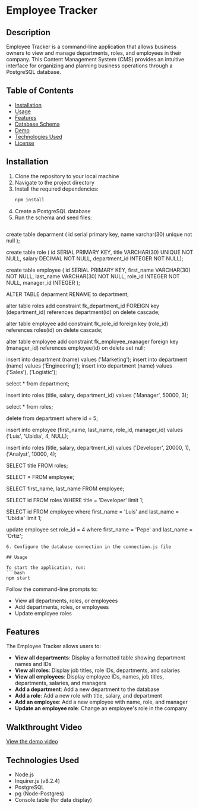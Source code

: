 # Employee Tracker

## Description

Employee Tracker is a command-line application that allows business owners to view and manage departments, roles, and employees in their company. This Content Management System (CMS) provides an intuitive interface for organizing and planning business operations through a PostgreSQL database.

## Table of Contents

- [Installation](#installation)
- [Usage](#usage)
- [Features](#features)
- [Database Schema](#database-schema)
- [Demo](#demo)
- [Technologies Used](#technologies-used)
- [License](#license)

## Installation

1. Clone the repository to your local machine
2. Navigate to the project directory
3. Install the required dependencies:
   ```bash
   npm install
   ```
4. Create a PostgreSQL database
5. Run the schema and seed files:
   ```bash
  create table deparment (
 id serial primary key,
 name varchar(30) unique not null
);

create table role (
id SERIAL PRIMARY KEY,
title VARCHAR(30) UNIQUE NOT NULL,
salary DECIMAL NOT NULL,
department_id INTEGER NOT NULL);


create table employee (
id SERIAL PRIMARY KEY,
first_name VARCHAR(30) NOT NULL,
last_name VARCHAR(30) NOT NULL,
role_id INTEGER NOT NULL,
manager_id INTEGER );

ALTER TABLE deparment RENAME to department;

alter table roles
add constraint fk_department_id
FOREIGN key (department_id) references department(id) on delete cascade;

alter table employee
add constraint fk_role_id
foreign key (role_id) references roles(id) on delete cascade;

alter table employee
add constraint fk_employee_manager
foreign key (manager_id) references employee(id) on delete set null;

insert into department (name) values ('Marketing');
insert into department (name) values ('Engineering');
insert into department (name) values ('Sales'), ('Logistic');

select * from department;

insert into roles (title, salary, department_id) values ('Manager', 50000, 3);

select * from roles;

delete from department where id = 5;

insert into employee (first_name, last_name, role_id, manager_id) values ('Luis', 'Ubidia', 4, NULL);

insert into roles (title, salary, department_id) values ('Developer', 20000, 1),('Analyst', 10000, 4);

SELECT title FROM roles;

SELECT * FROM employee;

SELECT first_name, last_name FROM employee;

SELECT id FROM roles WHERE title = 'Developer' limit 1;

SELECT id FROM employee where first_name = 'Luis' and last_name = 'Ubidia' limit 1;

update employee set role_id = 4 where first_name = 'Pepe' and last_name = 'Ortiz';
   ```
6. Configure the database connection in the connection.js file

## Usage

To start the application, run:
```bash
npm start
```

Follow the command-line prompts to:
- View all departments, roles, or employees
- Add departments, roles, or employees
- Update employee roles

## Features

The Employee Tracker allows users to:

- **View all departments**: Display a formatted table showing department names and IDs
- **View all roles**: Display job titles, role IDs, departments, and salaries
- **View all employees**: Display employee IDs, names, job titles, departments, salaries, and managers
- **Add a department**: Add a new department to the database
- **Add a role**: Add a new role with title, salary, and department
- **Add an employee**: Add a new employee with name, role, and manager
- **Update an employee role**: Change an employee's role in the company

## Walkthrought Video

[View the demo video](https://app.screencastify.com/v3/watch/JFfmE6lUONq6idldl79T)

## Technologies Used

- Node.js
- Inquirer.js (v8.2.4)
- PostgreSQL
- pg (Node-Postgres)
- Console.table (for data display)




